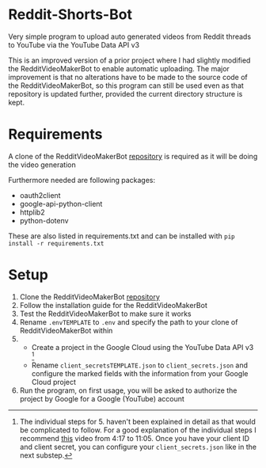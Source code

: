 # Reddit-Shorts-Bot
Very simple program to upload auto generated videos from Reddit threads to YouTube via the YouTube Data API v3

This is an improved version of a prior project where I had slightly modified the RedditVideoMakerBot to enable automatic uploading. The major improvement is that no alterations have to be made to the source code of the RedditVideoMakerBot, so this program can still be used even as that repository is updated further, provided the current directory structure is kept.

# Requirements

A clone of the RedditVideoMakerBot [repository](https://github.com/elebumm/RedditVideoMakerBot) is required as it will be doing the video generation

Furthermore needed are following packages:
 - oauth2client
 - google-api-python-client
 - httplib2
 - python-dotenv

These are also listed in requirements.txt and can be installed with `pip install -r requirements.txt`

# Setup

1. Clone the RedditVideoMakerBot [repository](https://github.com/elebumm/RedditVideoMakerBot)
2. Follow the installation guide for the RedditVideoMakerBot
3. Test the RedditVideoMakerBot to make sure it works
4. Rename `.envTEMPLATE` to `.env` and specify the path to your clone of RedditVideoMakerBot within
5.	-  Create a project in the Google Cloud using the YouTube Data API v3 [^1]
	-  Rename `client_secretsTEMPLATE.json` to `client_secrets.json` and configure the marked fields with the information from your Google Cloud project
6. Run the program, on first usage, you will be asked to authorize the project by Google for a Google (YouTube) account

[^1]: The individual steps for 5. haven't been explained in detail as that would be complicated to follow.
For a good explanation of the individual steps I recommend [this](https://www.youtube.com/watch?v=aFwZgth790Q) video from 4:17 to 11:05. 
Once you have your client ID and client secret, you can configure your `client_secrets.json` like in the next substep.
